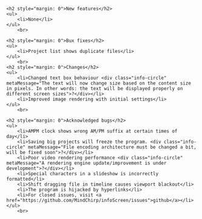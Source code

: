     <h2 style="margin: 0">New features</h2>
    <ul>
        <li>None</li>
    </ul>
        <br>

    <h2 style="margin: 0">Bux fixes</h2>
    <ul>
        <li>Project list shows duplicate files</li>
    </ul>
        <br>
    <h2 style="margin: 0">Changes</h2>
    <ul>
        <li>Changed text box behaviour <div class="info-circle" metaMessage="The text will now change size based on the content size in pixels. In other words: the text will be displayed properly on different screen sizes">?</div></li>
        <li>Improved image rendering with initial settings</li>
    </ul>
        <br>

    <h2 style="margin: 0">Acknowledged bugs</h2>
    <ul>
        <li>AMPM clock shows wrong AM/PM suffix at certain times of day</li>
        <li>Saving big projects will freeze the program. <div class="info-circle" metaMessage="File encoding architecture must be changed a bit, will be fixed soon">?</div></li>
        <li>Poor video rendering performance <div class="info-circle" metaMessage="A rendering engine update/improvement is under development">?</div></li>
        <li>Special characters in a slideshow is incorrectly formatted</li>
        <li>Shift dragging file in timeline causes viewport blackout</li>
        <li>The program is hijacked by hyperlinks</li>
        <li>For closed issues, visit <a href="https://github.com/MindChirp/infoScreen/issues">github</a></li>
    </ul>
        <br>
